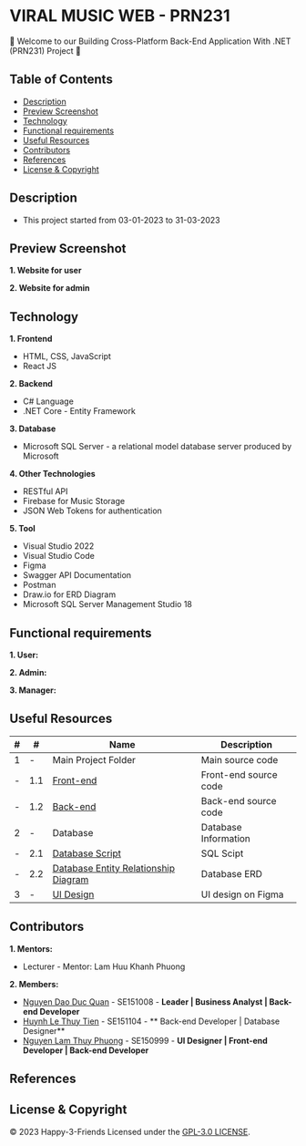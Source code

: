 # VIRAL MUSIC WEB - PRN231

:wave: Welcome to our Building Cross-Platform Back-End Application With .NET (PRN231) Project :wave:

## Table of Contents
- [Description](#description)
- [Preview Screenshot](#preview-screenshot)
- [Technology](#technology)
- [Functional requirements](#functional-requirements)
- [Useful Resources](#useful-resources)
- [Contributors](#contributors)
- [References](#references)
- [License & Copyright](#license--copyright)

## Description
- This project started from 03-01-2023 to 31-03-2023

## Preview Screenshot

**1. Website for user**

**2. Website for admin**
  
## Technology
**1. Frontend**
  - HTML, CSS, JavaScript
  - React JS

**2. Backend**
  - C# Language
  - .NET Core - Entity Framework

**3. Database**
  - Microsoft SQL Server - a relational model database server produced by Microsoft

**4. Other Technologies**
- RESTful API
- Firebase for Music Storage
- JSON Web Tokens for authentication

**5. Tool**
  - Visual Studio 2022
  - Visual Studio Code 
  - Figma
  - Swagger API Documentation
  - Postman
  - Draw.io for ERD Diagram
  - Microsoft SQL Server Management Studio 18

## Functional requirements

**1. User:**

**2. Admin:**

**3. Manager:**

## Useful Resources

#| #| Name | Description
-| -| ---- | -----------
1| -| Main Project Folder | Main source code
-| 1.1| [Front-end](https://github.com/HAPPY-3-FRIENDS/viral-music-web) | Front-end source code
-| 1.2| [Back-end](https://github.com/HAPPY-3-FRIENDS/viral-music-back-end) | Back-end source code
2| -| Database | Database Information
-| 2.1| [Database Script](https://github.com/HAPPY-3-FRIENDS/viral-music-back-end/blob/main/database/ViralMusicDBScript.sql) | SQL Scipt
-| 2.2| [Database Entity Relationship Diagram]() | Database ERD
3| -| [UI Design](https://www.figma.com/proto/HDnvo2txSBeXvzgSTHeUyj/PRN231---Viral-Music-Web?node-id=12-263&scaling=scale-down&page-id=0%3A1&starting-point-node-id=17%3A293&show-proto-sidebar=1) | UI design on Figma

## Contributors
**1. Mentors:**
- Lecturer - Mentor: Lam Huu Khanh Phuong

**2. Members:**
- [Nguyen Dao Duc Quan](https://github.com/dq-qiji) - SE151008 - **Leader | Business Analyst | Back-end Developer**
- [Huynh Le Thuy Tien](https://github.com/tienhuynh-tn) - SE151104 - ** Back-end Developer | Database Designer**
- [Nguyen Lam Thuy Phuong](https://github.com/nguyenlamthuyphuong25) - 	SE150999 - **UI Designer | Front-end Developer | Back-end Developer**

## References

## License & Copyright
&copy; 2023 Happy-3-Friends Licensed under the [GPL-3.0 LICENSE](https://github.com/HAPPY-3-FRIENDS/viral-music-back-end/blob/main/LICENSE).
